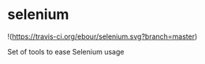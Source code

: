 # selenium

!(https://travis-ci.org/ebour/selenium.svg?branch=master)

Set of tools to ease Selenium usage
